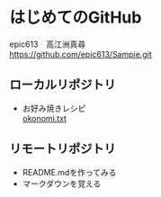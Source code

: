 # はじめてのGitHub 
epic613　高江洲真尋  
https://github.com/epic613/Sampie.git  

## ローカルリポジトリ 
* お好み焼きレシピ  
  [okonomi.txt](okonomi.txt)  

## リモートリポジトリ 
* README.mdを作ってみる  
* マークダウンを覚える  
